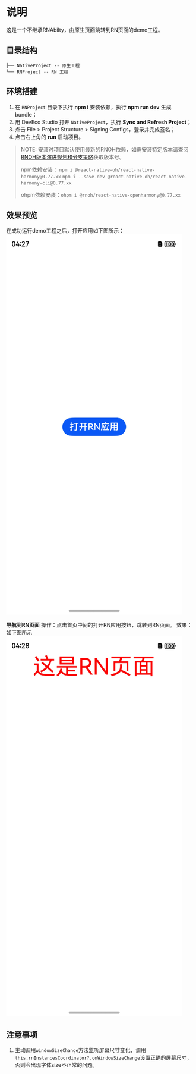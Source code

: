 # 说明

这是一个不继承RNAbilty，由原生页面跳转到RN页面的demo工程。

## 目录结构

```shell
├── NativeProject -- 原生工程
└── RNProject -- RN 工程
```

## 环境搭建

1. 在 `RNProject` 目录下执行 **npm i** 安装依赖，执行 **npm run dev** 生成 bundle；
2. 用 DevEco Studio 打开 `NativeProject`，执行 **Sync and Refresh Project**；
3. 点击 File > Project Structure > Signing Configs，登录并完成签名；
4. 点击右上角的 **run** 启动项目。

> NOTE: 安装时项目默认使用最新的RNOH依赖，如需安装特定版本请查阅[RNOH版本演进规划和分支策略](https://gitcode.com/openharmony-sig/ohos_react_native/wiki/RNOH版本演进规划和分支策略.md)获取版本号。
> 
> npm依赖安装： `npm i @react-native-oh/react-native-harmony@0.77.xx` `npm i --save-dev @react-native-oh/react-native-harmony-cli@0.77.xx`
> 
> ohpm依赖安装：`ohpm i @rnoh/react-native-openharmony@0.77.xx`

## 效果预览

在成功运行demo工程之后，打开应用如下图所示：
![demo_without_rnAbility的应用首页](../../zh-cn/figures/demoWithoutRNAbility-App首页.jpg)

**导航到RN页面**
操作：点击首页中间的打开RN应用按钮，跳转到RN页面。
效果：如下图所示
![demo_without_rnAbility的RN页面](../../zh-cn/figures/demoWithoutRNAbility-RN页面.jpg)


## 注意事项

1. 主动调用`windowSizeChange`方法监听屏幕尺寸变化，调用`this.rnInstancesCoordinator?.onWindowSizeChange`设置正确的屏幕尺寸，否则会出现字体size不正常的问题。